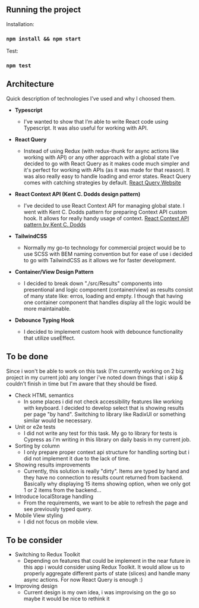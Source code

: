 ## Running the project

Installation:

### `npm install && npm start`

Test:

### `npm test`

## Architecture

Quick description of technologies I’ve used and why I choosed them.

- **Typescript**

    - I’ve wanted to show that I’m able to write React code using Typescript. It was also useful for working with API.

- **React Query**

    - Instead of using Redux (with redux-thunk for async actions like working with API) or any other approach with a global state I’ve decided to go with React Query as it makes code much simpler and it's perfect for working with APIs (as it was made for that reason). It was also really easy to handle loading and error states. React Query comes with catching strategies by default.
      [React Query Website](https://react-query.tanstack.com/)

- **React Context API (Kent C. Dodds design pattern)**

    - I’ve decided to use React Context API for managing global state. I went with Kent C. Dodds pattern for preparing Context API custom hook. It allows for really handy usage of context.
      [React Context API pattern by Kent C. Dodds](https://kentcdodds.com/blog/how-to-use-react-context-effectively)

- **TailwindCSS**

    - Normally my go-to technology for commercial project would be to use SCSS with BEM naming convention but for ease of use i decided to go with TailwindCSS as it allows we for faster development.

- **Container/View Design Pattern**

    - I decided to break down "./src/Results" components into presentional and logic component (container/view) as results consist of many state like: erros, loading and empty. I though that having one container component that handles display all the logic would be more maintainable.

- **Debounce Typing Hook**

    - I decided to implement custom hook with debounce functionality that utilize useEffect.

## To be done

Since i won't be able to work on this task (I'm currently working on 2 big project in my current job) any longer i've noted down things that i skip & couldn't finish in time but I'm aware that they should be fixed.

- Check HTML semantics
  - In some places i did not check accessibility features like working with keyboard. I decided to develop select that is showing results per page "by hand". Switching to library like RadixUI or something similar would be necessary.
- Unit or e2e tests
    - I did not write any test for this task. My go to library for tests is Cypress as i'm writing in this library on daily basis in my current job.
- Sorting by column
  - I only prepare proper context api structure for handling sorting but i did not implement it due to the lack of time.
- Showing results improvements
  - Currently, this solution is really "dirty". Items are typed by hand and they have no connection to results count returned from backend. Basically why displaying 15 items showing option, when we only got 1 or 2 items from the backend...
- Introduce localStorage handling
  - From the requirements, we want to be able to refresh the page and see previously typed query.
- Mobile View styling
  - I did not focus on mobile view.
  
## To be consider
- Switching to Redux Toolkit
  - Depending on features that could be implement in the near future in this app i would consider using Redux Toolkit. It would allow us to properly aggregate different parts of state (slices) and handle many async actions. For now React Query is enough :)
- Improving design
  - Current design is my own idea, i was improvising on the go so maybe it would be nice to rethink it